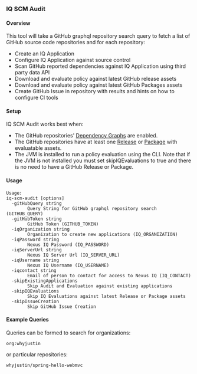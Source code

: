 ### IQ SCM Audit

#### Overview

This tool will take a GitHub graphql repository search query to fetch a list of GitHub
source code repositories and for each repository:

- Create an IQ Application
- Configure IQ Application against source control
- Scan GitHub reported dependencies against IQ Application using third party data API
- Download and evaluate policy against latest GitHub release assets
- Download and evaluate policy against latest GitHub Packages assets
- Create GitHub Issue in repository with results and hints on how to configure CI tools

#### Setup

IQ SCM Audit works best when:

- The GitHub repositories' [Dependency Graphs](https://help.github.com/en/github/visualizing-repository-data-with-graphs/listing-the-packages-that-a-repository-depends-on#enabling-the-dependency-graph-for-a-private-repository) are enabled.
- The GitHub repositories have at least one [Release](https://help.github.com/en/github/administering-a-repository/creating-releases) or [Package](https://help.github.com/en/github/managing-packages-with-github-packages/publishing-a-package) with evaluatable assets.
- The JVM is installed to run a policy evaluation using the CLI. Note that if the JVM is not installed you must set
skipIQEvaluations to true and there is no need to have a GitHub Release or Package.

#### Usage

```
Usage:
iq-scm-audit [options]
  -gitHubQuery string
    	Query String for GitHub graphql repository search (GITHUB_QUERY)
  -gitHubToken string
    	GitHub Token (GITHUB_TOKEN)
  -iqOrganization string
    	Organization to create new applications (IQ_ORGANIZATION)
  -iqPassword string
    	Nexus IQ Password (IQ_PASSWORD)
  -iqServerUrl string
    	Nexus IQ Server Url (IQ_SERVER_URL)
  -iqUsername string
    	Nexus IQ Username (IQ_USERNAME)
  -iqcontact string
    	Email of person to contact for access to Nexus IQ (IQ_CONTACT)
  -skipExistingApplications
    	Skip Audit and Evaluation against existing applications
  -skipIQEvaluations
    	Skip IQ Evaluations against latest Release or Package assets
  -skipIssueCreation
    	Skip GitHub Issue Creation
```

#### Example Queries

Queries can be formed to search for organizations:

```
org:whyjustin
```

or particular repositories:

```
whyjustin/spring-hello-webmvc
```